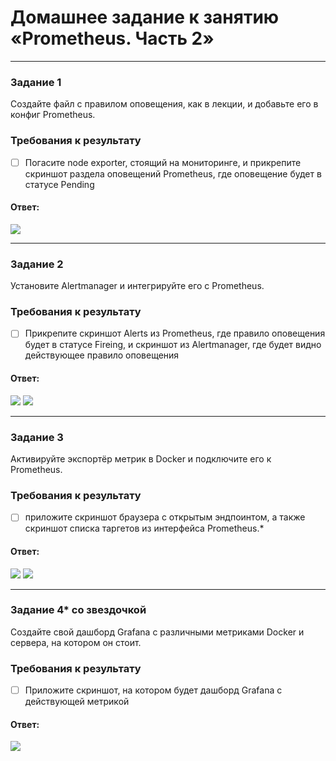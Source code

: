 # Домашнее задание к занятию «Prometheus. Часть 2»

---

### Задание 1
Создайте файл с правилом оповещения, как в лекции, и добавьте его в конфиг Prometheus.

### Требования к результату
- [ ] Погасите node exporter, стоящий на мониторинге, и прикрепите скриншот раздела оповещений Prometheus, где оповещение будет в статусе Pending

#### Ответ:

![](https://github.com/qqb8/hw-netology/blob/main/9.5.%20screen11.png)

---

### Задание 2
Установите Alertmanager и интегрируйте его с Prometheus.

### Требования к результату
- [ ] Прикрепите скриншот Alerts из Prometheus, где правило оповещения будет в статусе Fireing, и скриншот из Alertmanager, где будет видно действующее правило оповещения

#### Ответ:

![](https://github.com/qqb8/hw-netology/blob/main/9.5.%20screen21.png)
![](https://github.com/qqb8/hw-netology/blob/main/9.5.%20screen22.png)

---

### Задание 3

Активируйте экспортёр метрик в Docker и подключите его к Prometheus.

### Требования к результату
- [ ] приложите скриншот браузера с открытым эндпоинтом, а также скриншот списка таргетов из интерфейса Prometheus.*

#### Ответ:

![](https://github.com/qqb8/hw-netology/blob/main/9.5.%20screen31.png)
![](https://github.com/qqb8/hw-netology/blob/main/9.5.%20screen32.png)

---

### Задание 4* со звездочкой 

Создайте свой дашборд Grafana с различными метриками Docker и сервера, на котором он стоит.

### Требования к результату
- [ ] Приложите скриншот, на котором будет дашборд Grafana с действующей метрикой

#### Ответ:

![](https://github.com/qqb8/hw-netology/blob/main/9.5.%20screen41.png)